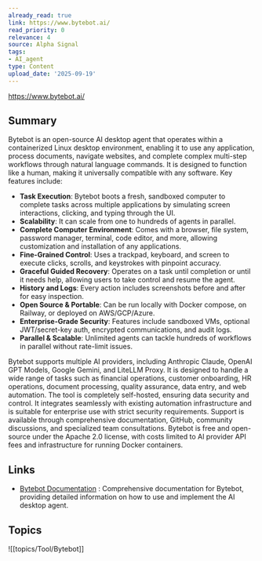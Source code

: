```yaml
---
already_read: true
link: https://www.bytebot.ai/
read_priority: 0
relevance: 4
source: Alpha Signal
tags:
- AI_agent
type: Content
upload_date: '2025-09-19'
---
```


https://www.bytebot.ai/
## Summary

Bytebot is an open-source AI desktop agent that operates within a containerized Linux desktop environment, enabling it to use any application, process documents, navigate websites, and complete complex multi-step workflows through natural language commands. It is designed to function like a human, making it universally compatible with any software. Key features include:

- **Task Execution**: Bytebot boots a fresh, sandboxed computer to complete tasks across multiple applications by simulating screen interactions, clicking, and typing through the UI.
- **Scalability**: It can scale from one to hundreds of agents in parallel.
- **Complete Computer Environment**: Comes with a browser, file system, password manager, terminal, code editor, and more, allowing customization and installation of any applications.
- **Fine-Grained Control**: Uses a trackpad, keyboard, and screen to execute clicks, scrolls, and keystrokes with pinpoint accuracy.
- **Graceful Guided Recovery**: Operates on a task until completion or until it needs help, allowing users to take control and resume the agent.
- **History and Logs**: Every action includes screenshots before and after for easy inspection.
- **Open Source & Portable**: Can be run locally with Docker compose, on Railway, or deployed on AWS/GCP/Azure.
- **Enterprise-Grade Security**: Features include sandboxed VMs, optional JWT/secret-key auth, encrypted communications, and audit logs.
- **Parallel & Scalable**: Unlimited agents can tackle hundreds of workflows in parallel without rate-limit issues.

Bytebot supports multiple AI providers, including Anthropic Claude, OpenAI GPT Models, Google Gemini, and LiteLLM Proxy. It is designed to handle a wide range of tasks such as financial operations, customer onboarding, HR operations, document processing, quality assurance, data entry, and web automation. The tool is completely self-hosted, ensuring data security and control. It integrates seamlessly with existing automation infrastructure and is suitable for enterprise use with strict security requirements. Support is available through comprehensive documentation, GitHub, community discussions, and specialized team consultations. Bytebot is free and open-source under the Apache 2.0 license, with costs limited to AI provider API fees and infrastructure for running Docker containers.
## Links

- [Bytebot Documentation](https://docs.bytebot.ai) : Comprehensive documentation for Bytebot, providing detailed information on how to use and implement the AI desktop agent.

## Topics

![[topics/Tool/Bytebot]]